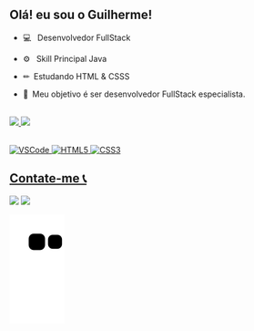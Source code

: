 ## Olá! eu sou o Guilherme! 

- <p>💻 &ensp;Desenvolvedor FullStack</p>
- <p>⚙ &ensp;Skill Principal Java</p>
- <p>✏&ensp;Estudando HTML & CSSS</p>
- <p>🏹&ensp;Meu objetivo é ser desenvolvedor FullStack especialista.</p>

<br/>
 <div>
  <a href="https://github.com/GuilhermeDeAlmeidaPereira">   
  <img height="180em" src="https://github-readme-stats.vercel.app/api?username=GuilhermeDeAlmeidaPereira&show_icons=true&theme=tokyonight&include_all_commits=true&count_private=true"/>
  <img height="180em" src="https://github-readme-stats.vercel.app/api/top-langs/?username=GuilhermeDeAlmeidaPereira&layout=compact&langs_count=16&theme=tokyonight"/>
</div>
<br/>

 ![VSCode](https://img.shields.io/badge/Visual_Studio_Code-0078D4?style=for-the-badge&logo=visual%20studio%20code&logoColor=white)
![HTML5](https://img.shields.io/badge/HTML5-E34F26?style=for-the-badge&logo=html5&logoColor=white) ![CSS3](https://img.shields.io/badge/CSS3-1572B6?style=for-the-badge&logo=css3&logoColor=white)

  
  ##
 
  ## Contate-me 📞
 
<div> 
 
  <a href = "mailto:almeida.gui.pereira@gmail.com"><img src="https://img.shields.io/badge/-Gmail-%23333?style=for-the-badge&logo=gmail&logoColor=white" target="_blank"></a>
  <a href="https://www.linkedin.com/in/guilhermedealmeidapereira" target="_blank"><img src="https://img.shields.io/badge/-LinkedIn-%230077B5?style=for-the-badge&logo=linkedin&logoColor=white" target="_blank"></a> 
 
  ![Snake animation](https://github.com/rafaballerini/rafaballerini/blob/output/github-contribution-grid-snake.svg)
 
</div>
